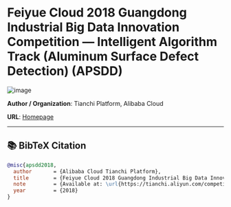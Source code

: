 # Feiyue Cloud 2018 Guangdong Industrial Big Data Innovation Competition — Intelligent Algorithm Track (Aluminum Surface Defect Detection) (APSDD)
![image](https://tse1.mm.bing.net/th/id/OIP.3QfoMQynaMefx3EyN4PsoQHaG9?rs=1&pid=ImgDetMain&o=7&rm=3)

**Author / Organization**: Tianchi Platform, Alibaba Cloud

**URL**: [Homepage](https://tianchi.aliyun.com/competition/entrance/231682/information)

---

## 📚 BibTeX Citation

```bibtex
@misc{apsdd2018,
  author       = {Alibaba Cloud Tianchi Platform},
  title        = {Feiyue Cloud 2018 Guangdong Industrial Big Data Innovation Competition — Intelligent Algorithm Track (Aluminum Surface Defect Detection)},
  note         = {Available at: \url{https://tianchi.aliyun.com/competition/entrance/231682/information} (Accessed: 2025-08-06)},
  year         = {2018}
}
```